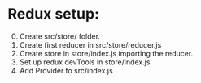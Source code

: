 # Redux setup:

0. Create src/store/ folder.
1. Create first reducer in src/store/reducer.js
2. Create store in store/index.js importing the reducer.
3. Set up redux devTools in store/index.js
4. Add Provider to src/index.js
